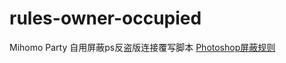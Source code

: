 # rules-owner-occupied

Mihomo Party 自用屏蔽ps反盗版连接覆写脚本
[Photoshop屏蔽规则](https://raw.githubusercontent.com/leetruei/rules-owner-occupied/main/override/Photoshop%E5%B1%8F%E8%94%BD%E8%A7%84%E5%88%99.yaml)


